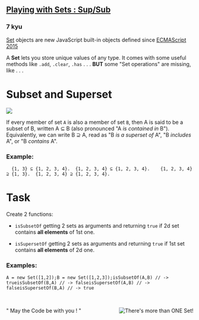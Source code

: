 <h2><a href=https://www.codewars.com/kata/5885424265fc9c38100017ef/train/javascript target="_blank">Playing with Sets : Sup/Sub</a></h2><h3>7 kyu</h3><p><a href="https://developer.mozilla.org/en-US/docs/Web/JavaScript/Reference/Global_Objects/Set" data-turbolinks="false" target="_blank">Set</a> objects are new JavaScript built-in objects defined since <a href="http://www.ecma-international.org/ecma-262/6.0/#sec-set-objects." data-turbolinks="false" target="_blank">ECMAScript 2015</a></p><p>A <strong>Set</strong> lets you store unique values of any type. It comes with some useful methods like <code>.add</code>, <code>.clear</code>, <code>.has</code> . . . <strong>BUT</strong> some "Set operations" are missing, like . . . </p><h1 id="subset-and-superset">Subset and Superset</h1><img style="max-width:200px" src="https://upload.wikimedia.org/wikipedia/commons/thumb/b/b0/Venn_A_subset_B.svg/225px-Venn_A_subset_B.svg.png"><p>If every member of set <code>A</code> is also a member of set <code>B</code>, then A is said to be a subset of B, written A ⊆ B (also pronounced "A <em>is contained in</em> B"). Equivalently, we can write B ⊇ A, read as "B <em>is a superset of</em> A", "B <em>includes</em> A", or "B <em>contains</em> A".</p><h3 id="example">Example:</h3><pre><code>  {1, 3} ⊆ {1, 2, 3, 4}.  {1, 2, 3, 4} ⊆ {1, 2, 3, 4}.    {1, 2, 3, 4} ⊇ {1, 3}.  {1, 2, 3, 4} ⊇ {1, 2, 3, 4}.</code></pre><h1 id="task">Task</h1><p>Create 2 functions:</p><ul><li><p><code>isSubsetOf</code> getting 2 sets as arguments and returning <code>true</code> if 2d set contains <strong>all elements</strong> of 1st one.</p></li><li><p><code>isSupersetOf</code> getting 2 sets as arguments and returning <code>true</code> if 1st set contains <strong>all elements</strong> of 2d one.</p></li></ul><h3 id="examples">Examples:</h3><pre><code class="language-javascript"><span class="cm-variable">A</span> <span class="cm-operator">=</span> <span class="cm-keyword">new</span> <span class="cm-variable">Set</span>([<span class="cm-number">1</span>,<span class="cm-number">2</span>]);<span class="cm-variable">B</span> <span class="cm-operator">=</span> <span class="cm-keyword">new</span> <span class="cm-variable">Set</span>([<span class="cm-number">1</span>,<span class="cm-number">2</span>,<span class="cm-number">3</span>]);<span class="cm-variable">isSubsetOf</span>(<span class="cm-variable">A</span>,<span class="cm-variable">B</span>) <span class="cm-comment">// -&gt; true</span><span class="cm-variable">isSubsetOf</span>(<span class="cm-variable">B</span>,<span class="cm-variable">A</span>) <span class="cm-comment">// -&gt; false</span><span class="cm-variable">isSupersetOf</span>(<span class="cm-variable">A</span>,<span class="cm-variable">B</span>) <span class="cm-comment">// -&gt; false</span><span class="cm-variable">isSupersetOf</span>(<span class="cm-variable">B</span>,<span class="cm-variable">A</span>) <span class="cm-comment">// -&gt; true</span></code></pre><p>&nbsp;</p><p>" May the Code be with you ! "<img title="There's more than ONE Set!" align="right" src="https://en.wikipedia.org/w/extensions/wikihiero/img/hiero_E20.png"></p>